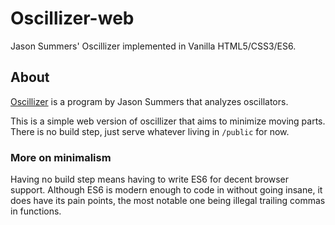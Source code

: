 # Oscillizer-web

Jason Summers' Oscillizer implemented in Vanilla HTML5/CSS3/ES6.

## About

[Oscillizer](https://entropymine.com/jason/life/oscillizer/)
is a program by Jason Summers that analyzes oscillators.

This is a simple web version of oscillizer
that aims to minimize moving parts.
There is no build step,
just serve whatever living in `/public` for now.

### More on minimalism

Having no build step means
having to write ES6 for decent browser support.
Although ES6 is modern enough to code in without going insane,
it does have its pain points,
the most notable one being illegal trailing commas in functions.
